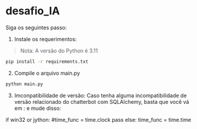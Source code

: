 # desafio_IA
Siga os seguintes passo:

1. Instale os requerimentos:
> Nota: A versão do Python é 3.11
```bash
pip install -r requirements.txt
```
2. Compile o arquivo main.py
```bash
python main.py
```
3. Imconpatibilidade de versão:
Caso tenha alguma incompatibilidade de versão relacionado do chatterbot com SQLAlchemy, basta que você vá em :
e mude disso:

if win32 or jython:
    #time_func = time.clock
    pass
else:
    time_func = time.time